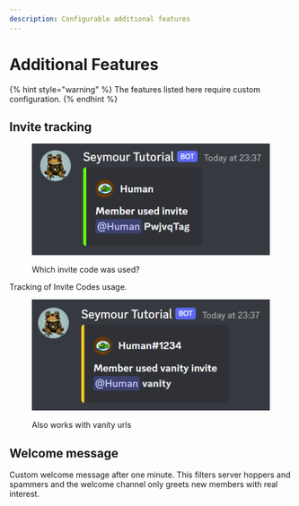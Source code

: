 ```yaml
---
description: Configurable additional features
---
```


# Additional Features

{% hint style="warning" %}
The features listed here require custom configuration.
{% endhint %}

## Invite tracking

<figure><img src=".gitbook/assets/Seymour-InviteTracking.png" alt=""><figcaption><p>Which invite code was used?</p></figcaption></figure>

Tracking of Invite Codes usage.

<figure><img src=".gitbook/assets/Seymour-InviteTracking-vanity.png" alt=""><figcaption><p>Also works with vanity urls</p></figcaption></figure>

## Welcome message

Custom welcome message after one minute. This filters server hoppers and spammers and the welcome channel only greets new members with real interest.
